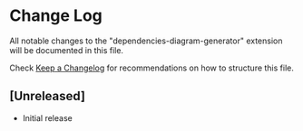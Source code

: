 # Change Log

All notable changes to the "dependencies-diagram-generator" extension will be documented in this file.

Check [Keep a Changelog](http://keepachangelog.com/) for recommendations on how to structure this file.

## [Unreleased]

- Initial release